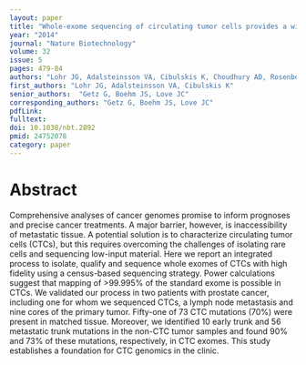 ```yaml
---
layout: paper
title: "Whole-exome sequencing of circulating tumor cells provides a window into metastatic prostate cancer"
year: "2014"
journal: "Nature Biotechnology"
volume: 32
issue: 5
pages: 479-84
authors: "Lohr JG, Adalsteinsson VA, Cibulskis K, Choudhury AD, Rosenberg M, Cruz-Gordillo P, Francis JM, Zhang CZ, Shalek AK, Satija R, Trombetta JJ, Lu D, Tallapragada N, Tahirova N, Kim S, Blumenstiel B, Sougnez C, Lowe A, Wong B, Auclair D, Van Allen EM, Nakabayashi M, Lis RT, Lee GS, Li T, Chabot MS, Ly A, Taplin ME, Clancy TE, Loda M, Regev A, Meyerson M, Hahn WC, Kantoff PW, Golub TR, Getz G, Boehm JS, Love JC"
first_authors: "Lohr JG, Adalsteinsson VA, Cibulskis K"
senior_authors:  "Getz G, Boehm JS, Love JC"
corresponding_authors: "Getz G, Boehm JS, Love JC"
pdfLink:
fulltext:
doi: 10.1038/nbt.2892
pmid: 24752078
category: paper
---
```


# Abstract

Comprehensive analyses of cancer genomes promise to inform prognoses and precise cancer treatments. A major barrier, however, is inaccessibility of metastatic tissue. A potential solution is to characterize circulating tumor cells (CTCs), but this requires overcoming the challenges of isolating rare cells and sequencing low-input material. Here we report an integrated process to isolate, qualify and sequence whole exomes of CTCs with high fidelity using a census-based sequencing strategy. Power calculations suggest that mapping of >99.995% of the standard exome is possible in CTCs. We validated our process in two patients with prostate cancer, including one for whom we sequenced CTCs, a lymph node metastasis and nine cores of the primary tumor. Fifty-one of 73 CTC mutations (70%) were present in matched tissue. Moreover, we identified 10 early trunk and 56 metastatic trunk mutations in the non-CTC tumor samples and found 90% and 73% of these mutations, respectively, in CTC exomes. This study establishes a foundation for CTC genomics in the clinic.

